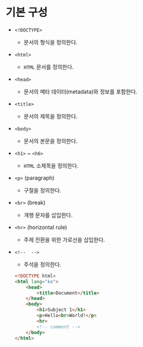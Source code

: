 # 기본 구성

- `<!DOCTYPE>`
  - 문서의 형식을 정의한다.
- `<html>`
  - `HTML` 문서를 정의한다.
- `<head>`
  - 문서의 메타 데이터(metadata)와 정보를 포함한다.
- `<title>`
  - 문서의 제목을 정의한다.
- `<body>`
  - 문서의 본문을 정의한다.
- `<h1>` ~ `<h6>`
  - `HTML` 소제목을 정의한다.
- `<p>` (paragraph)
  - 구절을 정의한다.
- `<br>` (break)
  - 개행 문자를 삽입한다.
- `<hr>` (horizontal rule)
  - 주제 전환을 위한 가로선을 삽입한다.
- `<!--  -->`
  - 주석을 정의한다.

  ```html
  <!DOCTYPE html>
  <html lang="ko">
      <head>
          <title>Document</title>
      </head>
      <body>
          <h1>Subject 1</h1>
          <p>Hello<br>World!</p>
          <hr>
          <!-- comment -->
      </body>
  </html>
  ```
